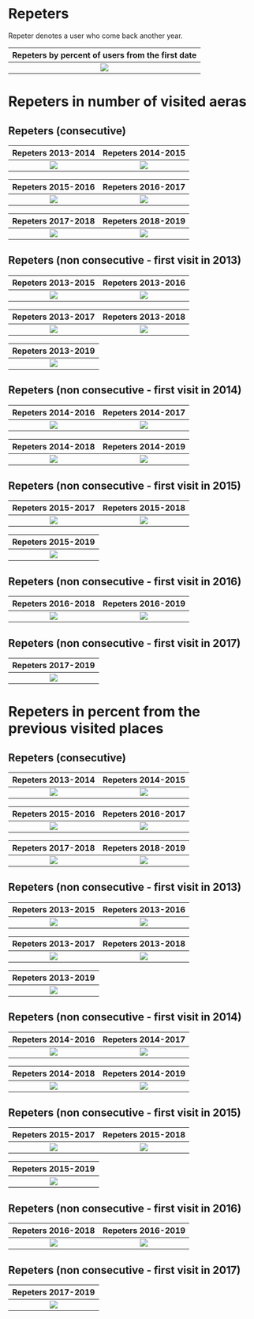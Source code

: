 # Repeters

Repeter denotes a user who come back another year.

Repeters by percent of users from the first date        |
:-------------------------:|
![](repetersGlobal.png)  | 

# Repeters in number of visited aeras

## Repeters (consecutive)

Repeters 2013-2014             |  Repeters 2014-2015
:-------------------------:|:-------------------------:
![](repet1314nb.png)  |  ![](repet1415nb.png)

Repeters 2015-2016             |  Repeters 2016-2017
:-------------------------:|:-------------------------:
![](repet1516nb.png)  |  ![](repet1617nb.png)

Repeters 2017-2018             |  Repeters 2018-2019
:-------------------------:|:-------------------------:
![](repet1718nb.png)  |  ![](repet1819nb.png)

## Repeters (non consecutive - first visit in 2013)

Repeters 2013-2015             |  Repeters 2013-2016
:-------------------------:|:-------------------------:
![](repet1315nb.png)  |  ![](repet1316nb.png)

Repeters 2013-2017             |  Repeters 2013-2018
:-------------------------:|:-------------------------:
![](repet1317nb.png)  |  ![](repet1318nb.png)

Repeters 2013-2019             |
:-------------------------:|
![](repet1319nb.png)  | 

## Repeters (non consecutive - first visit in 2014)

Repeters 2014-2016             |  Repeters 2014-2017
:-------------------------:|:-------------------------:
![](repet1416nb.png)  |  ![](repet1417nb.png)

Repeters 2014-2018             |  Repeters 2014-2019
:-------------------------:|:-------------------------:
![](repet1418nb.png)  |  ![](repet1419nb.png)

## Repeters (non consecutive - first visit in 2015)

Repeters 2015-2017             |  Repeters 2015-2018
:-------------------------:|:-------------------------:
![](repet1517nb.png)  |  ![](repet1518nb.png)

Repeters 2015-2019             |  
:-------------------------:|
![](repet1519nb.png)  |  

## Repeters (non consecutive - first visit in 2016)

Repeters 2016-2018             |  Repeters 2016-2019
:-------------------------:|:-------------------------:
![](repet1618nb.png)  |  ![](repet1619nb.png)

## Repeters (non consecutive - first visit in 2017)

Repeters 2017-2019             |  
:-------------------------:|
![](repet1719nb.png)  |  

# Repeters in percent from the previous visited places 

## Repeters (consecutive)

Repeters 2013-2014             |  Repeters 2014-2015
:-------------------------:|:-------------------------:
![](repet1314perc.png)  |  ![](repet1415perc.png)

Repeters 2015-2016             |  Repeters 2016-2017
:-------------------------:|:-------------------------:
![](repet1516perc.png)  |  ![](repet1617perc.png)

Repeters 2017-2018             |  Repeters 2018-2019
:-------------------------:|:-------------------------:
![](repet1718perc.png)  |  ![](repet1819perc.png)

## Repeters (non consecutive - first visit in 2013)

Repeters 2013-2015             |  Repeters 2013-2016
:-------------------------:|:-------------------------:
![](repet1315perc.png)  |  ![](repet1316perc.png)

Repeters 2013-2017             |  Repeters 2013-2018
:-------------------------:|:-------------------------:
![](repet1317perc.png)  |  ![](repet1318perc.png)

Repeters 2013-2019             |
:-------------------------:|
![](repet1319perc.png)  | 

## Repeters (non consecutive - first visit in 2014)

Repeters 2014-2016             |  Repeters 2014-2017
:-------------------------:|:-------------------------:
![](repet1416perc.png)  |  ![](repet1417perc.png)

Repeters 2014-2018             |  Repeters 2014-2019
:-------------------------:|:-------------------------:
![](repet1418perc.png)  |  ![](repet1419perc.png)

## Repeters (non consecutive - first visit in 2015)

Repeters 2015-2017             |  Repeters 2015-2018
:-------------------------:|:-------------------------:
![](repet1517perc.png)  |  ![](repet1518perc.png)

Repeters 2015-2019             |  
:-------------------------:|
![](repet1519perc.png)  |  

## Repeters (non consecutive - first visit in 2016)

Repeters 2016-2018             |  Repeters 2016-2019
:-------------------------:|:-------------------------:
![](repet1618perc.png)  |  ![](repet1619perc.png)

## Repeters (non consecutive - first visit in 2017)

Repeters 2017-2019             |  
:-------------------------:|
![](repet1719perc.png)  |  
